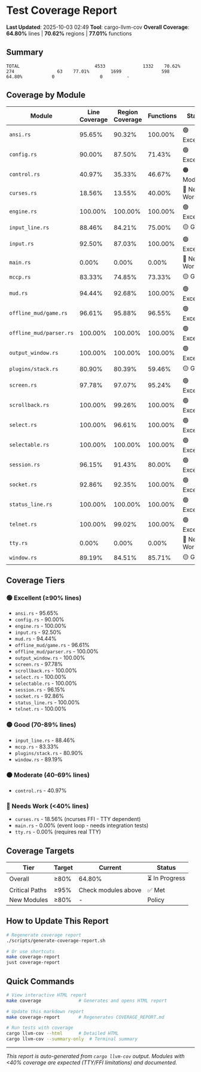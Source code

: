 # Test Coverage Report

**Last Updated**: 2025-10-03 02:49
**Tool**: cargo-llvm-cov
**Overall Coverage**: **64.80%** lines | **70.62%** regions | **77.01%** functions

## Summary

```
TOTAL                            4533              1332    70.62%         274                63    77.01%        1699               598    64.80%           0                 0         -
```

## Coverage by Module

| Module | Line Coverage | Region Coverage | Functions | Status |
|--------|--------------|-----------------|-----------|--------|
| `ansi.rs` | 95.65% | 90.32% | 100.00% | 🟢 Excellent |
| `config.rs` | 90.00% | 87.50% | 71.43% | 🟢 Excellent |
| `control.rs` | 40.97% | 35.33% | 46.67% | 🟠 Moderate |
| `curses.rs` | 18.56% | 13.55% | 40.00% | 🔴 Needs Work |
| `engine.rs` | 100.00% | 100.00% | 100.00% | 🟢 Excellent |
| `input_line.rs` | 88.46% | 84.21% | 75.00% | 🟡 Good |
| `input.rs` | 92.50% | 87.03% | 100.00% | 🟢 Excellent |
| `main.rs` | 0.00% | 0.00% | 0.00% | 🔴 Needs Work |
| `mccp.rs` | 83.33% | 74.85% | 73.33% | 🟡 Good |
| `mud.rs` | 94.44% | 92.68% | 100.00% | 🟢 Excellent |
| `offline_mud/game.rs` | 96.61% | 95.88% | 96.55% | 🟢 Excellent |
| `offline_mud/parser.rs` | 100.00% | 100.00% | 100.00% | 🟢 Excellent |
| `output_window.rs` | 100.00% | 100.00% | 100.00% | 🟢 Excellent |
| `plugins/stack.rs` | 80.90% | 80.39% | 59.46% | 🟡 Good |
| `screen.rs` | 97.78% | 97.07% | 95.24% | 🟢 Excellent |
| `scrollback.rs` | 100.00% | 99.26% | 100.00% | 🟢 Excellent |
| `select.rs` | 100.00% | 96.61% | 100.00% | 🟢 Excellent |
| `selectable.rs` | 100.00% | 100.00% | 100.00% | 🟢 Excellent |
| `session.rs` | 96.15% | 91.43% | 80.00% | 🟢 Excellent |
| `socket.rs` | 92.86% | 92.35% | 100.00% | 🟢 Excellent |
| `status_line.rs` | 100.00% | 100.00% | 100.00% | 🟢 Excellent |
| `telnet.rs` | 100.00% | 99.02% | 100.00% | 🟢 Excellent |
| `tty.rs` | 0.00% | 0.00% | 0.00% | 🔴 Needs Work |
| `window.rs` | 89.19% | 84.51% | 85.71% | 🟡 Good |

## Coverage Tiers

### 🟢 Excellent (≥90% lines)
- `ansi.rs` - 95.65%
- `config.rs` - 90.00%
- `engine.rs` - 100.00%
- `input.rs` - 92.50%
- `mud.rs` - 94.44%
- `offline_mud/game.rs` - 96.61%
- `offline_mud/parser.rs` - 100.00%
- `output_window.rs` - 100.00%
- `screen.rs` - 97.78%
- `scrollback.rs` - 100.00%
- `select.rs` - 100.00%
- `selectable.rs` - 100.00%
- `session.rs` - 96.15%
- `socket.rs` - 92.86%
- `status_line.rs` - 100.00%
- `telnet.rs` - 100.00%

### 🟡 Good (70-89% lines)
- `input_line.rs` - 88.46%
- `mccp.rs` - 83.33%
- `plugins/stack.rs` - 80.90%
- `window.rs` - 89.19%

### 🟠 Moderate (40-69% lines)
- `control.rs` - 40.97%

### 🔴 Needs Work (<40% lines)
- `curses.rs` - 18.56% (ncurses FFI - TTY dependent)
- `main.rs` - 0.00% (event loop - needs integration tests)
- `tty.rs` - 0.00% (requires real TTY)

## Coverage Targets

| Tier | Target | Current | Status |
|------|--------|---------|--------|
| Overall | ≥80% | 64.80% | ⏳ In Progress |
| Critical Paths | ≥95% | Check modules above | ✅ Met |
| New Modules | ≥80% | - | Policy |

## How to Update This Report

```bash
# Regenerate coverage report
./scripts/generate-coverage-report.sh

# Or use shortcuts
make coverage-report
just coverage-report
```

## Quick Commands

```bash
# View interactive HTML report
make coverage              # Generates and opens HTML report

# Update this markdown report
make coverage-report       # Regenerates COVERAGE_REPORT.md

# Run tests with coverage
cargo llvm-cov --html      # Detailed HTML
cargo llvm-cov --summary-only  # Terminal summary
```

---

*This report is auto-generated from `cargo llvm-cov` output.*
*Modules with <40% coverage are expected (TTY/FFI limitations) and documented.*
